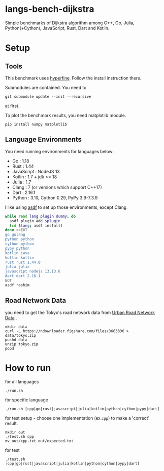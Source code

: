 # langs-bench-dijkstra
Simple benchmarks of Dijkstra algorithm among C++, Go, Julia, Python(+Cython), JavaScript, Rust, Dart and Kotlin.

# Setup

## Tools

This benchmark uses [hyperfine](https://github.com/sharkdp/hyperfine). Follow the install instruction there.


Submodules are contained. You need to 

```
git submodule update --init --recursive
```

 at first.

To plot the benchmark results, you need matplotlib module.

```
pip install numpy matplotlib
```

## Language Environments

You need running environments for languages below:
- Go : 1.18
- Rust : 1.44
- JavaScript : NodeJS 13 
- Kotlin : 1.7 + jdk >= 18
- Julia : 1.7
- Clang : 7 (or versions which support C++17)
- Dart : 2.16.1
- Python : 3.10, Cython 0.29, PyPy 3.9-7.3.9

I like using [asdf](https://asdf-vm.com/#/) to set up those environments, except Clang.

```setup.sh
while read lang plugin dummy; do
  asdf plugin add $plugin
  (cd $lang; asdf install)
done <<EOT
go golang
python python
cython python
pypy python
kotlin java
kotlin kotlin
rust rust 1.44.0
julia julia
javascript nodejs 13.13.0
dart dart 2.16.1
EOT
asdf reshim
```

## Road Network Data

you need to get the Tokyo's road network data from [Urban Road Network Data](https://figshare.com/articles/Urban_Road_Network_Data/2061897) .
```
mkdir data
curl -L https://ndownloader.figshare.com/files/3663336 > data/tokyo.zip
pushd data
unzip tokyo.zip
popd
```

# How to run

for all languages
```
./run.sh
```

for specific language
```
./run.sh [cpp|go|rust|javascript|julia|kotlin|python|cython|pypy|dart]
```

for test setup - choose one implementation (ex.`cpp`) to make a 'correct' result. 
```
mkdir out
./test.sh cpp 
mv out/cpp.txt out/expected.txt
```

for test
```
./test.sh [cpp|go|rust|javascript|julia|kotlin|python|cython|pypy|dart]
```
